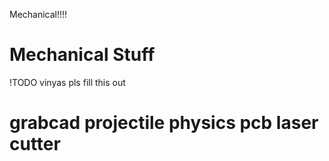 
Mechanical!!!!

# Mechanical Stuff

!TODO vinyas pls fill this out

# grabcad projectile physics pcb laser cutter
